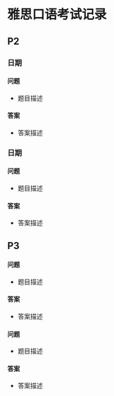 # 雅思口语考试记录

## P2

### 日期

#### 问题

- 题目描述

#### 答案

- 答案描述

### 日期

#### 问题

- 题目描述

#### 答案

- 答案描述

## P3

#### 问题

- 题目描述

#### 答案

- 答案描述

#### 问题

- 题目描述

#### 答案

- 答案描述